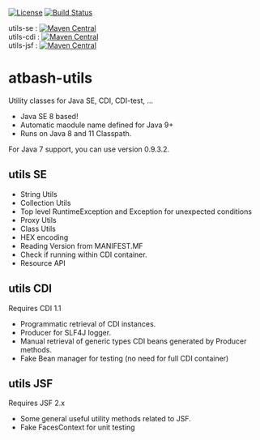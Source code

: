 [![License](https://img.shields.io/:license-Apache2-blue.svg)](http://www.apache.org/licenses/LICENSE-2.0)
[![Build Status](https://travis-ci.org/atbashEE/atbash-utils.svg?branch=master)](https://github.com/atbashEE/atbash-utils)

utils-se : [![Maven Central](https://maven-badges.herokuapp.com/maven-central/be.atbash.utils/utils-se/badge.svg)](https://maven-badges.herokuapp.com/maven-central/be.atbash.utils/utils-se)  
utils-cdi : [![Maven Central](https://maven-badges.herokuapp.com/maven-central/be.atbash.utils/utils-cdi/badge.svg)](https://maven-badges.herokuapp.com/maven-central/be.atbash.utils/utils-cdi)  
utils-jsf : [![Maven Central](https://maven-badges.herokuapp.com/maven-central/be.atbash.utils/utils-jsf/badge.svg)](https://maven-badges.herokuapp.com/maven-central/be.atbash.utils/utils-jsf)

# atbash-utils
Utility classes for Java SE, CDI, CDI-test, ...

* Java SE 8 based!
* Automatic maodule name defined for Java 9+ 
* Runs on Java 8 and 11 Classpath.

For Java 7 support, you can use version 0.9.3.2.

## utils SE

* String Utils
* Collection Utils
* Top level RuntimeException and Exception for unexpected conditions
* Proxy Utils
* Class Utils
* HEX encoding
* Reading Version from MANIFEST.MF
* Check if running within CDI container.
* Resource API

## utils CDI

Requires CDI 1.1

* Programmatic retrieval of CDI instances.
* Producer for SLF4J logger.
* Manual retrieval of generic types CDI beans generated by Producer methods. 
* Fake Bean manager for testing (no need for full CDI container)

## utils JSF

Requires JSF 2.x

* Some general useful utility methods related to JSF.
* Fake FacesContext for unit testing
